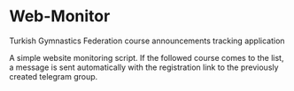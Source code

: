 # Web-Monitor
Turkish Gymnastics Federation course announcements tracking application

A simple website monitoring script. If the followed course comes to the list, 
a message is sent automatically with the registration link to the previously created telegram group.